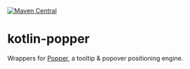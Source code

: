 [![Maven Central](https://img.shields.io/maven-central/v/org.jetbrains.kotlin-wrappers/kotlin-popper)](https://mvnrepository.com/artifact/org.jetbrains.kotlin-wrappers/kotlin-popper)

# kotlin-popper

Wrappers for [Popper](https://popper.js.org/), a tooltip & popover positioning engine.
